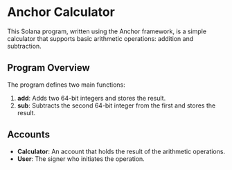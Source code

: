 # Anchor Calculator

This Solana program, written using the Anchor framework, is a simple calculator that supports basic arithmetic operations: addition and subtraction.

## Program Overview

The program defines two main functions:

1. **add**: Adds two 64-bit integers and stores the result.
2. **sub**: Subtracts the second 64-bit integer from the first and stores the result.

## Accounts

- **Calculator**: An account that holds the result of the arithmetic operations.
- **User**: The signer who initiates the operation.
